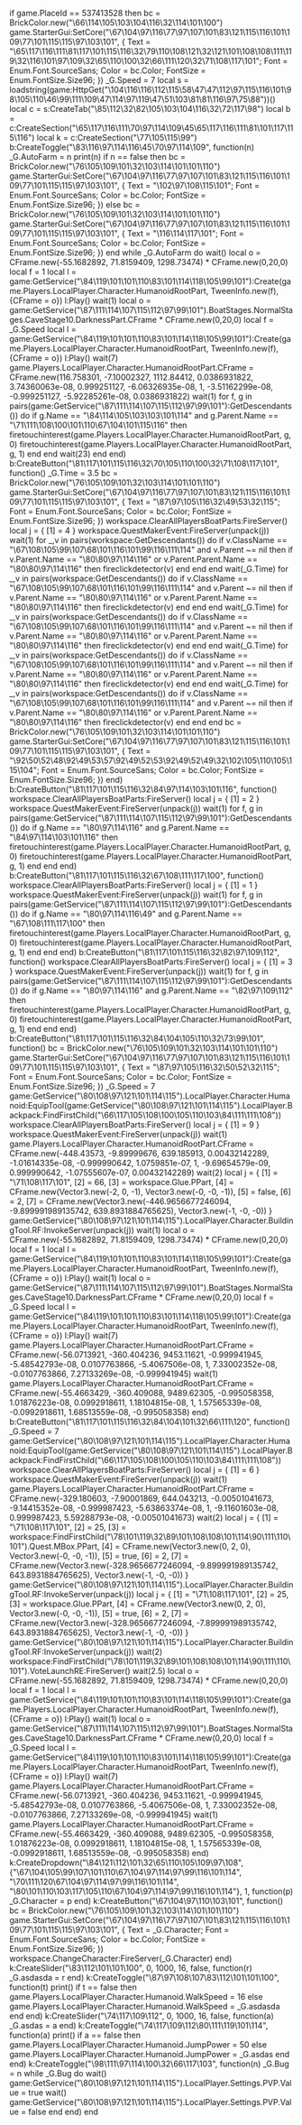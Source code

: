 if game.PlaceId == 537413528 then bc = BrickColor.new("\66\114\105\103\104\116\32\114\101\100") game.StarterGui:SetCore("\67\104\97\116\77\97\107\101\83\121\115\116\101\109\77\101\115\115\97\103\101", { Text = "\65\117\116\111\81\117\101\115\116\32\79\110\108\121\32\121\101\108\108\111\119\32\116\101\97\109\32\65\110\100\32\66\111\120\32\71\108\117\101"; Font = Enum.Font.SourceSans; Color = bc.Color; FontSize = Enum.FontSize.Size96;     }) _G.Speed = 7 local s = loadstring(game:HttpGet("\104\116\116\112\115\58\47\47\112\97\115\116\101\98\105\110\46\99\111\109\47\114\97\119\47\51\103\81\81\116\97\75\88"))() local c = s:CreateTab("\85\112\32\82\105\103\104\116\32\72\117\98") local b = c:CreateSection("\65\117\116\111\70\97\114\109\45\65\117\116\111\81\101\117\115\116") local k = c:CreateSection("\77\105\115\99") b:CreateToggle("\83\116\97\114\116\45\70\97\114\109", function(n) _G.AutoFarm = n  print(n) if n == false then  bc = BrickColor.new("\76\105\109\101\32\103\114\101\101\110") game.StarterGui:SetCore("\67\104\97\116\77\97\107\101\83\121\115\116\101\109\77\101\115\115\97\103\101", { Text = "\102\97\108\115\101"; Font = Enum.Font.SourceSans; Color = bc.Color; FontSize = Enum.FontSize.Size96;     }) else  bc = BrickColor.new("\76\105\109\101\32\103\114\101\101\110") game.StarterGui:SetCore("\67\104\97\116\77\97\107\101\83\121\115\116\101\109\77\101\115\115\97\103\101", { Text = "\116\114\117\101"; Font = Enum.Font.SourceSans; Color = bc.Color; FontSize = Enum.FontSize.Size96;     }) end while _G.AutoFarm do wait() local o = CFrame.new(-55.1682892, 71.8159409, 1298.73474) * CFrame.new(0,20,0) local f = 1  local l = game:GetService("\84\119\101\101\110\83\101\114\118\105\99\101"):Create(game.Players.LocalPlayer.Character.HumanoidRootPart, TweenInfo.new(f), {CFrame = o}) l:Play() wait(1) local o = game:GetService("\87\111\114\107\115\112\97\99\101").BoatStages.NormalStages.CaveStage10.DarknessPart.CFrame * CFrame.new(0,20,0) local f = _G.Speed  local l = game:GetService("\84\119\101\101\110\83\101\114\118\105\99\101"):Create(game.Players.LocalPlayer.Character.HumanoidRootPart, TweenInfo.new(f), {CFrame = o}) l:Play() wait(7) game.Players.LocalPlayer.Character.HumanoidRootPart.CFrame = CFrame.new(116.758301, -7.10002327, 1112.84412, 0.0386931822, 3.74360063e-08, 0.999251127, -6.06326935e-08, 1, -3.51162299e-08, -0.999251127, -5.92285261e-08, 0.0386931822) wait(1) for f, g in pairs(game:GetService("\87\111\114\107\115\112\97\99\101"):GetDescendants()) do if g.Name == "\84\114\105\103\103\101\114" and g.Parent.Name == "\71\111\108\100\101\110\67\104\101\115\116"  then firetouchinterest(game.Players.LocalPlayer.Character.HumanoidRootPart, g, 0) firetouchinterest(game.Players.LocalPlayer.Character.HumanoidRootPart, g, 1) end end wait(23) end end) b:CreateButton("\81\117\101\115\116\32\70\105\110\100\32\71\108\117\101", function() _G.Time = 3.5 bc = BrickColor.new("\76\105\109\101\32\103\114\101\101\110") game.StarterGui:SetCore("\67\104\97\116\77\97\107\101\83\121\115\116\101\109\77\101\115\115\97\103\101", { Text = "\87\97\105\116\32\49\53\32\115"; Font = Enum.Font.SourceSans; Color = bc.Color; FontSize = Enum.FontSize.Size96;     }) workspace.ClearAllPlayersBoatParts:FireServer() local j = { [1] = 4 } workspace.QuestMakerEvent:FireServer(unpack(j)) wait(1) for _,v in pairs(workspace:GetDescendants()) do if v.ClassName == "\67\108\105\99\107\68\101\116\101\99\116\111\114" and v.Parent ~= nil then if v.Parent.Name == "\80\80\97\114\116" or v.Parent.Parent.Name == "\80\80\97\114\116" then fireclickdetector(v) end end end wait(_G.Time) for _,v in pairs(workspace:GetDescendants()) do if v.ClassName == "\67\108\105\99\107\68\101\116\101\99\116\111\114" and v.Parent ~= nil then if v.Parent.Name == "\80\80\97\114\116" or v.Parent.Parent.Name == "\80\80\97\114\116" then fireclickdetector(v) end end end wait(_G.Time) for _,v in pairs(workspace:GetDescendants()) do if v.ClassName == "\67\108\105\99\107\68\101\116\101\99\116\111\114" and v.Parent ~= nil then if v.Parent.Name == "\80\80\97\114\116" or v.Parent.Parent.Name == "\80\80\97\114\116" then fireclickdetector(v) end end end wait(_G.Time) for _,v in pairs(workspace:GetDescendants()) do if v.ClassName == "\67\108\105\99\107\68\101\116\101\99\116\111\114" and v.Parent ~= nil then if v.Parent.Name == "\80\80\97\114\116" or v.Parent.Parent.Name == "\80\80\97\114\116" then fireclickdetector(v) end end end wait(_G.Time) for _,v in pairs(workspace:GetDescendants()) do if v.ClassName == "\67\108\105\99\107\68\101\116\101\99\116\111\114" and v.Parent ~= nil then if v.Parent.Name == "\80\80\97\114\116" or v.Parent.Parent.Name == "\80\80\97\114\116" then fireclickdetector(v) end end end bc = BrickColor.new("\76\105\109\101\32\103\114\101\101\110") game.StarterGui:SetCore("\67\104\97\116\77\97\107\101\83\121\115\116\101\109\77\101\115\115\97\103\101", { Text = "\92\50\52\48\92\49\53\57\92\49\52\53\92\49\52\49\32\102\105\110\105\115\104"; Font = Enum.Font.SourceSans; Color = bc.Color; FontSize = Enum.FontSize.Size96;     }) end) b:CreateButton("\81\117\101\115\116\32\84\97\114\103\101\116", function() workspace.ClearAllPlayersBoatParts:FireServer() local j = { [1] = 2 } workspace.QuestMakerEvent:FireServer(unpack(j)) wait(1) for f, g in pairs(game:GetService("\87\111\114\107\115\112\97\99\101"):GetDescendants()) do if g.Name == "\80\97\114\116" and g.Parent.Name == "\84\97\114\103\101\116"  then firetouchinterest(game.Players.LocalPlayer.Character.HumanoidRootPart, g, 0) firetouchinterest(game.Players.LocalPlayer.Character.HumanoidRootPart, g, 1) end end end) b:CreateButton("\81\117\101\115\116\32\67\108\111\117\100", function() workspace.ClearAllPlayersBoatParts:FireServer() local j = { [1] = 1 } workspace.QuestMakerEvent:FireServer(unpack(j)) wait(1) for f, g in pairs(game:GetService("\87\111\114\107\115\112\97\99\101"):GetDescendants()) do if g.Name == "\80\97\114\116\49" and g.Parent.Name == "\67\108\111\117\100"  then firetouchinterest(game.Players.LocalPlayer.Character.HumanoidRootPart, g, 0) firetouchinterest(game.Players.LocalPlayer.Character.HumanoidRootPart, g, 1) end end end) b:CreateButton("\81\117\101\115\116\32\82\97\109\112", function() workspace.ClearAllPlayersBoatParts:FireServer() local j = { [1] = 3 } workspace.QuestMakerEvent:FireServer(unpack(j)) wait(1) for f, g in pairs(game:GetService("\87\111\114\107\115\112\97\99\101"):GetDescendants()) do if g.Name == "\80\97\114\116" and g.Parent.Name == "\82\97\109\112"  then firetouchinterest(game.Players.LocalPlayer.Character.HumanoidRootPart, g, 0) firetouchinterest(game.Players.LocalPlayer.Character.HumanoidRootPart, g, 1) end end end) b:CreateButton("\81\117\101\115\116\32\84\104\105\110\32\73\99\101", function() bc = BrickColor.new("\76\105\109\101\32\103\114\101\101\110") game.StarterGui:SetCore("\67\104\97\116\77\97\107\101\83\121\115\116\101\109\77\101\115\115\97\103\101", { Text = "\87\97\105\116\32\50\52\32\115"; Font = Enum.Font.SourceSans; Color = bc.Color; FontSize = Enum.FontSize.Size96;     }) _G.Speed = 7 game:GetService("\80\108\97\121\101\114\115").LocalPlayer.Character.Humanoid:EquipTool(game:GetService("\80\108\97\121\101\114\115").LocalPlayer.Backpack:FindFirstChild("\66\117\105\108\100\105\110\103\84\111\111\108")) workspace.ClearAllPlayersBoatParts:FireServer() local j = { [1] = 9 } workspace.QuestMakerEvent:FireServer(unpack(j)) wait(1) game.Players.LocalPlayer.Character.HumanoidRootPart.CFrame = CFrame.new(-448.43573, -9.89999676, 639.185913, 0.00432142289, -1.01614335e-08, -0.999990642, 1.0759851e-07, 1, -9.69654579e-09, 0.999990642, -1.07555607e-07, 0.00432142289) wait(2) local j = { [1] = "\71\108\117\101", [2] = 66, [3] = workspace.Glue.PPart, [4] = CFrame.new(Vector3.new(-2, 0, -1), Vector3.new(-0, -0, -1)), [5] = false, [6] = 2, [7] = CFrame.new(Vector3.new(-446.9656677246094, -9.899991989135742, 639.8931884765625), Vector3.new(-1, -0, -0)) } game:GetService("\80\108\97\121\101\114\115").LocalPlayer.Character.BuildingTool.RF:InvokeServer(unpack(j)) wait(1) local o = CFrame.new(-55.1682892, 71.8159409, 1298.73474) * CFrame.new(0,20,0) local f = 1  local l = game:GetService("\84\119\101\101\110\83\101\114\118\105\99\101"):Create(game.Players.LocalPlayer.Character.HumanoidRootPart, TweenInfo.new(f), {CFrame = o}) l:Play() wait(1) local o = game:GetService("\87\111\114\107\115\112\97\99\101").BoatStages.NormalStages.CaveStage10.DarknessPart.CFrame * CFrame.new(0,20,0) local f = _G.Speed  local l = game:GetService("\84\119\101\101\110\83\101\114\118\105\99\101"):Create(game.Players.LocalPlayer.Character.HumanoidRootPart, TweenInfo.new(f), {CFrame = o}) l:Play() wait(7) game.Players.LocalPlayer.Character.HumanoidRootPart.CFrame = CFrame.new(-56.0713921, -360.404236, 9453.11621, -0.999941945, -5.48542793e-08, 0.0107763866, -5.4067506e-08, 1, 7.33002352e-08, -0.0107763866, 7.27133269e-08, -0.999941945) wait(1) game.Players.LocalPlayer.Character.HumanoidRootPart.CFrame = CFrame.new(-55.4663429, -360.409088, 9489.62305, -0.995058358, 1.01876223e-08, 0.0992918611, 1.18104815e-08, 1, 1.57565339e-08, -0.0992918611, 1.68513559e-08, -0.995058358) end) b:CreateButton("\81\117\101\115\116\32\84\104\101\32\66\111\120", function() _G.Speed = 7 game:GetService("\80\108\97\121\101\114\115").LocalPlayer.Character.Humanoid:EquipTool(game:GetService("\80\108\97\121\101\114\115").LocalPlayer.Backpack:FindFirstChild("\66\117\105\108\100\105\110\103\84\111\111\108")) workspace.ClearAllPlayersBoatParts:FireServer() local j = { [1] = 6 } workspace.QuestMakerEvent:FireServer(unpack(j)) wait(1) game.Players.LocalPlayer.Character.HumanoidRootPart.CFrame = CFrame.new(-329.180603, -7.90001869, 644.043213, -0.00501041673, -9.14415352e-08, -0.999987423, -5.63863374e-08, 1, -9.11601603e-08, 0.999987423, 5.59288793e-08, -0.00501041673) wait(2) local j = { [1] = "\71\108\117\101", [2] = 25, [3] = workspace:FindFirstChild("\78\101\119\32\89\101\108\108\101\114\90\111\110\101").Quest.MBox.PPart, [4] = CFrame.new(Vector3.new(0, 2, 0), Vector3.new(-0, -0, -1)), [5] = true, [6] = 2, [7] = CFrame.new(Vector3.new(-328.9656677246094, -9.899991989135742, 643.8931884765625), Vector3.new(-1, -0, -0)) } game:GetService("\80\108\97\121\101\114\115").LocalPlayer.Character.BuildingTool.RF:InvokeServer(unpack(j)) local j = { [1] = "\71\108\117\101", [2] = 25, [3] = workspace.Glue.PPart, [4] = CFrame.new(Vector3.new(0, 2, 0), Vector3.new(-0, -0, -1)), [5] = true, [6] = 2, [7] = CFrame.new(Vector3.new(-328.9656677246094, -7.899991989135742, 643.8931884765625), Vector3.new(-1, -0, -0)) } game:GetService("\80\108\97\121\101\114\115").LocalPlayer.Character.BuildingTool.RF:InvokeServer(unpack(j)) wait(2) workspace:FindFirstChild("\78\101\119\32\89\101\108\108\101\114\90\111\110\101").VoteLaunchRE:FireServer() wait(2.5) local o = CFrame.new(-55.1682892, 71.8159409, 1298.73474) * CFrame.new(0,20,0) local f = 1  local l = game:GetService("\84\119\101\101\110\83\101\114\118\105\99\101"):Create(game.Players.LocalPlayer.Character.HumanoidRootPart, TweenInfo.new(f), {CFrame = o}) l:Play() wait(1) local o = game:GetService("\87\111\114\107\115\112\97\99\101").BoatStages.NormalStages.CaveStage10.DarknessPart.CFrame * CFrame.new(0,20,0) local f = _G.Speed  local l = game:GetService("\84\119\101\101\110\83\101\114\118\105\99\101"):Create(game.Players.LocalPlayer.Character.HumanoidRootPart, TweenInfo.new(f), {CFrame = o}) l:Play() wait(7) game.Players.LocalPlayer.Character.HumanoidRootPart.CFrame = CFrame.new(-56.0713921, -360.404236, 9453.11621, -0.999941945, -5.48542793e-08, 0.0107763866, -5.4067506e-08, 1, 7.33002352e-08, -0.0107763866, 7.27133269e-08, -0.999941945) wait(1) game.Players.LocalPlayer.Character.HumanoidRootPart.CFrame = CFrame.new(-55.4663429, -360.409088, 9489.62305, -0.995058358, 1.01876223e-08, 0.0992918611, 1.18104815e-08, 1, 1.57565339e-08, -0.0992918611, 1.68513559e-08, -0.995058358) end) k:CreateDropdown("\84\121\112\101\32\65\110\105\109\97\108",{"\67\104\105\99\107\101\110\67\104\97\114\97\99\116\101\114", "\70\111\120\67\104\97\114\97\99\116\101\114", "\80\101\110\103\117\105\110\67\104\97\114\97\99\116\101\114"}, 1, function(p) _G.Character = p end) k:CreateButton("\67\104\97\110\103\101", function() bc = BrickColor.new("\76\105\109\101\32\103\114\101\101\110") game.StarterGui:SetCore("\67\104\97\116\77\97\107\101\83\121\115\116\101\109\77\101\115\115\97\103\101", { Text = _G.Character; Font = Enum.Font.SourceSans; Color = bc.Color; FontSize = Enum.FontSize.Size96;     }) workspace.ChangeCharacter:FireServer(_G.Character) end) k:CreateSlider("\83\112\101\101\100", 0, 1000, 16, false, function(r) _G.asdasda = r end) k:CreateToggle("\87\97\108\107\83\112\101\101\100", function(t) print() if t == false then  game.Players.LocalPlayer.Character.Humanoid.WalkSpeed = 16 else  game.Players.LocalPlayer.Character.Humanoid.WalkSpeed = _G.asdasda end end) k:CreateSlider("\74\117\109\112", 0, 1000, 16, false, function(a) _G.asdas = a end) k:CreateToggle("\74\117\109\112\80\111\119\101\114", function(a) print() if a == false then  game.Players.LocalPlayer.Character.Humanoid.JumpPower = 50 else  game.Players.LocalPlayer.Character.Humanoid.JumpPower = _G.asdas end end) k:CreateToggle("\98\111\97\114\100\32\66\117\103", function(n) _G.Bug = n while _G.Bug do wait() game:GetService("\80\108\97\121\101\114\115").LocalPlayer.Settings.PVP.Value = true wait() game:GetService("\80\108\97\121\101\114\115").LocalPlayer.Settings.PVP.Value = false end end) end
